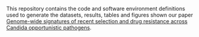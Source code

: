 
This repository contains the code and software environment definitions used to generate the datasets, results, tables and figures shown our paper [Genome-wide signatures of recent selection and drug resistance across Candida opportunistic pathogens](https://www.biorxiv.org/).

